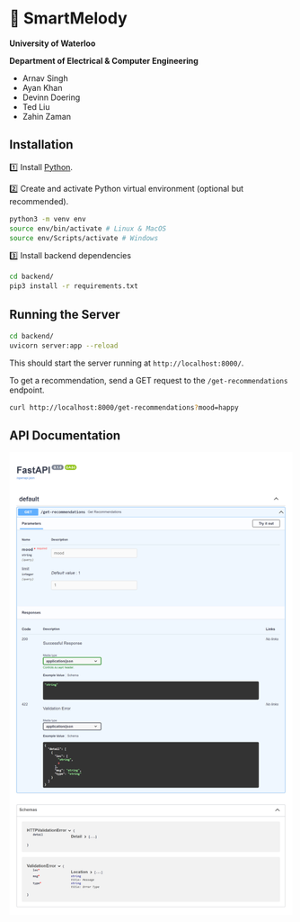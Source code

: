 # :musical_note: SmartMelody

**University of Waterloo**

**Department of Electrical & Computer Engineering**

- Arnav Singh
- Ayan Khan
- Devinn Doering
- Ted Liu
- Zahin Zaman

## Installation

:one: Install [Python](https://www.python.org/).

:two: Create and activate Python virtual environment (optional but recommended).

```bash
python3 -m venv env
source env/bin/activate # Linux & MacOS
source env/Scripts/activate # Windows
```

:three: Install backend dependencies

```bash
cd backend/
pip3 install -r requirements.txt
```

## Running the Server

```bash
cd backend/
uvicorn server:app --reload
```

This should start the server running at `http://localhost:8000/`.

To get a recommendation, send a GET request to the `/get-recommendations` endpoint.

```bash
curl http://localhost:8000/get-recommendations?mood=happy
```

## API Documentation

![API Docs](img/api_docs_screenshot.png)
